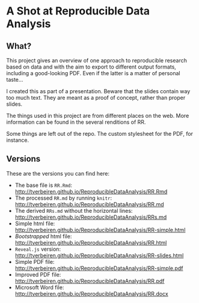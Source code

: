 
# A Shot at Reproducible Data Analysis

## What?

This project gives an overview of one approach to reproducible research based on data and with the aim to export to different output formats, including a good-looking PDF. Even if the latter is a matter of personal taste...

I created this as part of a presentation. Beware that the slides contain way too much text. They are meant as a proof of concept, rather than proper slides.

The things used in this project are from different places on the web. More information can be found in the several renditions of RR.

Some things are left out of the repo. The custom stylesheet for the PDF, for instance.

## Versions

These are the versions you can find here:

* The base file is `RR.Rmd`: <http://tverbeiren.github.io/ReproducibleDataAnalysis/RR.Rmd>
* The processed `RR.md` by running `knitr`: <http://tverbeiren.github.io/ReproducibleDataAnalysis/RR.md>
* The derived `RRs.md` without the horizontal lines: <http://tverbeiren.github.io/ReproducibleDataAnalysis/RRs.md>
* Simple html file: <http://tverbeiren.github.io/ReproducibleDataAnalysis/RR-simple.html>
* _Bootstrapped_ html file: <http://tverbeiren.github.io/ReproducibleDataAnalysis/RR.html>
* `Reveal.js` version: <http://tverbeiren.github.io/ReproducibleDataAnalysis/RR-slides.html>
* Simple PDF file: <http://tverbeiren.github.io/ReproducibleDataAnalysis/RR-simple.pdf>
* Improved PDF file: <http://tverbeiren.github.io/ReproducibleDataAnalysis/RR.pdf>
* Microsoft Word file: <http://tverbeiren.github.io/ReproducibleDataAnalysis/RR.docx>


